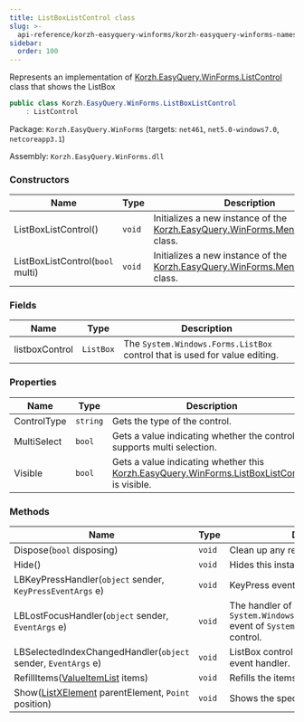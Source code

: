 ```yaml
---
title: ListBoxListControl class
slug: >-
  api-reference/korzh-easyquery-winforms/korzh-easyquery-winforms-namespace/listboxlistcontrol-class
sidebar:
  order: 100
---
```


Represents an implementation of [Korzh.EasyQuery.WinForms.ListControl](///easyquery/docs/api-reference/korzh-easyquery-winforms/korzh-easyquery-winforms-namespace/listcontrol-class) class that shows the ListBox
```csharp
public class Korzh.EasyQuery.WinForms.ListBoxListControl
    : ListControl

```
Package: `Korzh.EasyQuery.WinForms` (targets: `net461`, `net5.0-windows7.0`, `netcoreapp3.1`)

Assembly: `Korzh.EasyQuery.WinForms.dll`

### Constructors

| Name | Type | Description | 
| --- | --- | --- | 
| ListBoxListControl() | `void` | Initializes a new instance of the [Korzh.EasyQuery.WinForms.MenuListControl](///easyquery/docs/api-reference/korzh-easyquery-winforms/korzh-easyquery-winforms-namespace/menulistcontrol-class) class. | 
| ListBoxListControl(`bool` multi) | `void` | Initializes a new instance of the [Korzh.EasyQuery.WinForms.MenuListControl](///easyquery/docs/api-reference/korzh-easyquery-winforms/korzh-easyquery-winforms-namespace/menulistcontrol-class) class. | 


### Fields

| Name | Type | Description | 
| --- | --- | --- | 
| listboxControl | `ListBox` | The `System.Windows.Forms.ListBox` control that is used for value editing. | 


### Properties

| Name | Type | Description | 
| --- | --- | --- | 
| ControlType | `string` | Gets the type of the control. | 
| MultiSelect | `bool` | Gets a value indicating whether the control supports multi selection. | 
| Visible | `bool` | Gets a value indicating whether this [Korzh.EasyQuery.WinForms.ListBoxListControl](///easyquery/docs/api-reference/korzh-easyquery-winforms/korzh-easyquery-winforms-namespace/listboxlistcontrol-class) is visible. | 


### Methods

| Name | Type | Description | 
| --- | --- | --- | 
| Dispose(`bool` disposing) | `void` | Clean up any resources being used. | 
| Hide() | `void` | Hides this instance. | 
| LBKeyPressHandler(`object` sender, `KeyPressEventArgs` e) | `void` | KeyPress event handler | 
| LBLostFocusHandler(`object` sender, `EventArgs` e) | `void` | The handler of `System.Windows.Forms.Control.LostFocus` event of `System.Windows.Forms.ListBox` control. | 
| LBSelectedIndexChangedHandler(`object` sender, `EventArgs` e) | `void` | ListBox control SelectedIndexChanged event handler. | 
| RefillItems([ValueItemList](///easyquery/docs/api-reference/korzh-easyquery-winforms/korzh-easyquery-winforms-namespace/valueitemlist-class) items) | `void` | Refills the items. | 
| Show([ListXElement](///easyquery/docs/api-reference/korzh-easyquery-winforms/korzh-easyquery-winforms-namespace/listxelement-class) parentElement, `Point` position) | `void` | Shows the specified parent. |
